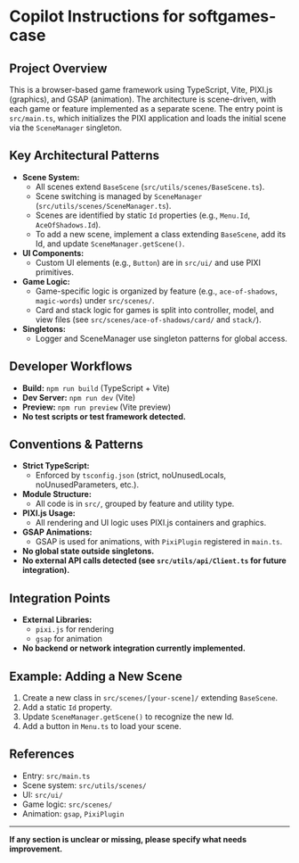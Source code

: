 # Copilot Instructions for softgames-case

## Project Overview
This is a browser-based game framework using TypeScript, Vite, PIXI.js (graphics), and GSAP (animation). The architecture is scene-driven, with each game or feature implemented as a separate scene. The entry point is `src/main.ts`, which initializes the PIXI application and loads the initial scene via the `SceneManager` singleton.

## Key Architectural Patterns
- **Scene System:**
  - All scenes extend `BaseScene` (`src/utils/scenes/BaseScene.ts`).
  - Scene switching is managed by `SceneManager` (`src/utils/scenes/SceneManager.ts`).
  - Scenes are identified by static `Id` properties (e.g., `Menu.Id`, `AceOfShadows.Id`).
  - To add a new scene, implement a class extending `BaseScene`, add its Id, and update `SceneManager.getScene()`.
- **UI Components:**
  - Custom UI elements (e.g., `Button`) are in `src/ui/` and use PIXI primitives.
- **Game Logic:**
  - Game-specific logic is organized by feature (e.g., `ace-of-shadows`, `magic-words`) under `src/scenes/`.
  - Card and stack logic for games is split into controller, model, and view files (see `src/scenes/ace-of-shadows/card/` and `stack/`).
- **Singletons:**
  - Logger and SceneManager use singleton patterns for global access.

## Developer Workflows
- **Build:** `npm run build` (TypeScript + Vite)
- **Dev Server:** `npm run dev` (Vite)
- **Preview:** `npm run preview` (Vite preview)
- **No test scripts or test framework detected.**

## Conventions & Patterns
- **Strict TypeScript:**
  - Enforced by `tsconfig.json` (strict, noUnusedLocals, noUnusedParameters, etc.).
- **Module Structure:**
  - All code is in `src/`, grouped by feature and utility type.
- **PIXI.js Usage:**
  - All rendering and UI logic uses PIXI.js containers and graphics.
- **GSAP Animations:**
  - GSAP is used for animations, with `PixiPlugin` registered in `main.ts`.
- **No global state outside singletons.**
- **No external API calls detected (see `src/utils/api/Client.ts` for future integration).**

## Integration Points
- **External Libraries:**
  - `pixi.js` for rendering
  - `gsap` for animation
- **No backend or network integration currently implemented.**

## Example: Adding a New Scene
1. Create a new class in `src/scenes/[your-scene]/` extending `BaseScene`.
2. Add a static `Id` property.
3. Update `SceneManager.getScene()` to recognize the new Id.
4. Add a button in `Menu.ts` to load your scene.

## References
- Entry: `src/main.ts`
- Scene system: `src/utils/scenes/`
- UI: `src/ui/`
- Game logic: `src/scenes/`
- Animation: `gsap`, `PixiPlugin`

---
**If any section is unclear or missing, please specify what needs improvement.**
